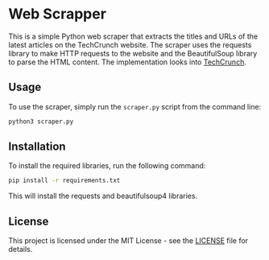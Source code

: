 # Web Scrapper

This is a simple Python web scraper that extracts the titles and URLs of the latest articles on the TechCrunch website. The scraper uses the requests library to make HTTP requests to the website and the BeautifulSoup library to parse the HTML content. The implementation looks into [TechCrunch](https://techcrunch.com).

## Usage

To use the scraper, simply run the `scraper.py` script from the command line:

```bash
python3 scraper.py
```

## Installation

To install the required libraries, run the following command:

```bash
pip install -r requirements.txt
```

This will install the requests and beautifulsoup4 libraries.

## License

This project is licensed under the MIT License - see the [LICENSE](./LICENSE) file for details.

